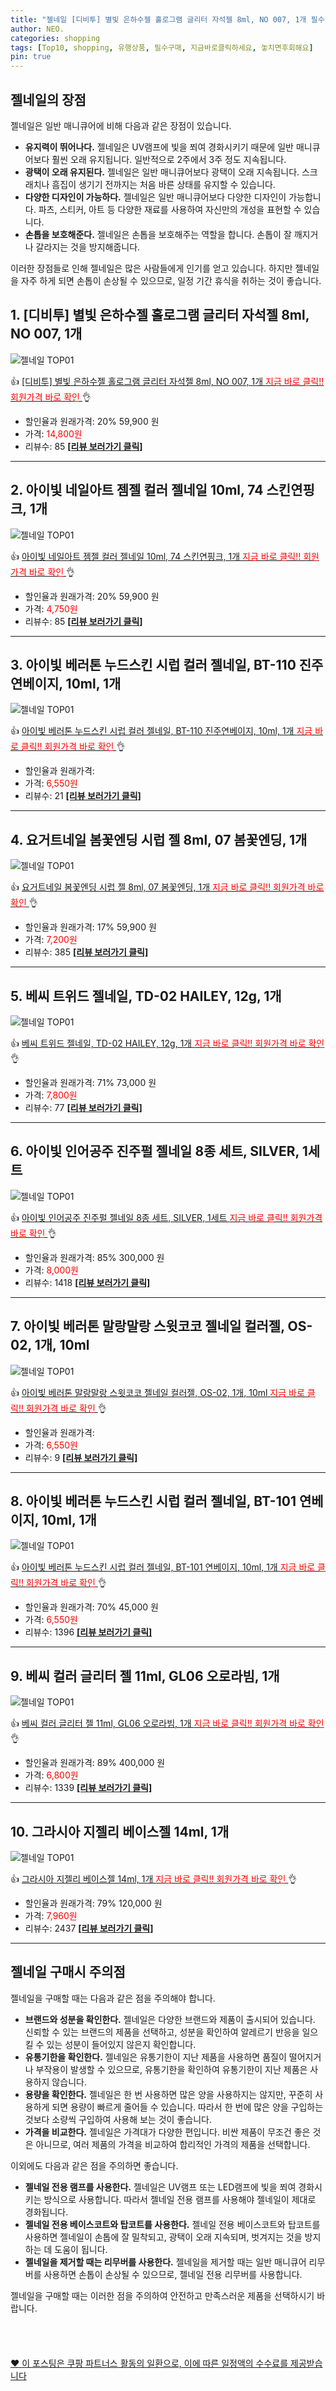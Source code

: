 ```yaml
---
title: "젤네일 [디비투] 별빛 은하수젤 홀로그램 글리터 자석젤 8ml, NO 007, 1개 필수 필요 추천 제품 비교 최저 가격 비교 장점 구매 후기 구매평"
author: NEO.
categories: shopping
tags: [Top10, shopping, 유행상품, 필수구매, 지금바로클릭하세요, 놓치면후회해요]
pin: true
---
```

## 젤네일의 장점

젤네일은 일반 매니큐어에 비해 다음과 같은 장점이 있습니다.

* **유지력이 뛰어나다.** 젤네일은 UV램프에 빛을 쬐여 경화시키기 때문에 일반 매니큐어보다 훨씬 오래 유지됩니다. 일반적으로 2주에서 3주 정도 지속됩니다.
* **광택이 오래 유지된다.** 젤네일은 일반 매니큐어보다 광택이 오래 지속됩니다. 스크래치나 흠집이 생기기 전까지는 처음 바른 상태를 유지할 수 있습니다.
* **다양한 디자인이 가능하다.** 젤네일은 일반 매니큐어보다 다양한 디자인이 가능합니다. 파츠, 스티커, 아트 등 다양한 재료를 사용하여 자신만의 개성을 표현할 수 있습니다.
* **손톱을 보호해준다.** 젤네일은 손톱을 보호해주는 역할을 합니다. 손톱이 잘 깨지거나 갈라지는 것을 방지해줍니다.

이러한 장점들로 인해 젤네일은 많은 사람들에게 인기를 얻고 있습니다. 하지만 젤네일을 자주 하게 되면 손톱이 손상될 수 있으므로, 일정 기간 휴식을 취하는 것이 좋습니다.

   

## 1. [디비투] 별빛 은하수젤 홀로그램 글리터 자석젤 8ml, NO 007, 1개

![젤네일 TOP01](https://thumbnail9.coupangcdn.com/thumbnails/remote/490x490ex/image/vendor_inventory/595d/045aafafd7c40380ceeb63ab9bc7c077cf88c0520cef730a727c4857fe36.jpg)


👍 [[디비투] 별빛 은하수젤 홀로그램 글리터 자석젤 8ml, NO 007, 1개 <font color=red> 지금 바로 클릭!! 회원가격 바로 확인 </font> ](https://link.coupang.com/re/AFFSDP?lptag=AF3617701&subid=GithubCoopas&pageKey=7635017790&traceid=V0-153&itemId=20272202962&vendorItemId=84494526607) 👌 


- 할인율과 원래가격: 20%  59,900   원
- 가격: <span style='color:red'>14,800원</span>
- 리뷰수: 85  [**[리뷰 보러가기 클릭]**](https://link.coupang.com/re/AFFSDP?lptag=AF3617701&subid=GithubCoopas&pageKey=7635017790&traceid=V0-153&itemId=20272202962&vendorItemId=84494526607)

---


   

## 2. 아이빛 네일아트 젬젤 컬러 젤네일 10ml, 74 스킨연핑크, 1개

![젤네일 TOP01](https://thumbnail9.coupangcdn.com/thumbnails/remote/490x490ex/image/rs_quotation_api/ikmrsd0a/097a0fe0a8564465ae38946d7f9be7c7.jpg)


👍 [아이빛 네일아트 젬젤 컬러 젤네일 10ml, 74 스킨연핑크, 1개 <font color=red> 지금 바로 클릭!! 회원가격 바로 확인 </font> ](https://link.coupang.com/re/AFFSDP?lptag=AF3617701&subid=GithubCoopas&pageKey=6213140379&traceid=V0-153&itemId=12394994356&vendorItemId=79664598198) 👌 


- 할인율과 원래가격: 20%  59,900   원
- 가격: <span style='color:red'>4,750원</span>
- 리뷰수: 85  [**[리뷰 보러가기 클릭]**](https://link.coupang.com/re/AFFSDP?lptag=AF3617701&subid=GithubCoopas&pageKey=6213140379&traceid=V0-153&itemId=12394994356&vendorItemId=79664598198)

---


   

## 3. 아이빛 베러톤 누드스킨 시럽 컬러 젤네일, BT-110 진주연베이지, 10ml, 1개

![젤네일 TOP01](https://thumbnail10.coupangcdn.com/thumbnails/remote/490x490ex/image/retail/images/2020/07/17/9/3/3d09a8bd-213d-441f-bbc4-a3827cbf5233.jpg)


👍 [아이빛 베러톤 누드스킨 시럽 컬러 젤네일, BT-110 진주연베이지, 10ml, 1개 <font color=red> 지금 바로 클릭!! 회원가격 바로 확인 </font> ](https://link.coupang.com/re/AFFSDP?lptag=AF3617701&subid=GithubCoopas&pageKey=341360590&traceid=V0-153&itemId=3259257833&vendorItemId=71246317195) 👌 


- 할인율과 원래가격: 
- 가격: <span style='color:red'>6,550원</span>
- 리뷰수: 21  [**[리뷰 보러가기 클릭]**](https://link.coupang.com/re/AFFSDP?lptag=AF3617701&subid=GithubCoopas&pageKey=341360590&traceid=V0-153&itemId=3259257833&vendorItemId=71246317195)

---


   

## 4. 요거트네일 봄꽃엔딩 시럽 젤 8ml, 07 봄꽃엔딩, 1개

![젤네일 TOP01](https://thumbnail6.coupangcdn.com/thumbnails/remote/490x490ex/image/retail/images/1717179114953416-a7553c88-8d13-4758-bfd1-59c8cb9bc809.jpg)


👍 [요거트네일 봄꽃엔딩 시럽 젤 8ml, 07 봄꽃엔딩, 1개 <font color=red> 지금 바로 클릭!! 회원가격 바로 확인 </font> ](https://link.coupang.com/re/AFFSDP?lptag=AF3617701&subid=GithubCoopas&pageKey=6685409356&traceid=V0-153&itemId=15431301565&vendorItemId=82650980367) 👌 


- 할인율과 원래가격: 17%  59,900   원
- 가격: <span style='color:red'>7,200원</span>
- 리뷰수: 385  [**[리뷰 보러가기 클릭]**](https://link.coupang.com/re/AFFSDP?lptag=AF3617701&subid=GithubCoopas&pageKey=6685409356&traceid=V0-153&itemId=15431301565&vendorItemId=82650980367)

---


   

## 5. 베씨 트위드 젤네일, TD-02 HAILEY, 12g, 1개

![젤네일 TOP01](https://thumbnail7.coupangcdn.com/thumbnails/remote/490x490ex/image/rs_quotation_api/etvz70on/79c83009ef09466b915d60f44b360a46.jpg)


👍 [베씨 트위드 젤네일, TD-02 HAILEY, 12g, 1개 <font color=red> 지금 바로 클릭!! 회원가격 바로 확인 </font> ](https://link.coupang.com/re/AFFSDP?lptag=AF3617701&subid=GithubCoopas&pageKey=5654346747&traceid=V0-153&itemId=10269478968&vendorItemId=77551910368) 👌 


- 할인율과 원래가격: 71%  73,000   원
- 가격: <span style='color:red'>7,800원</span>
- 리뷰수: 77  [**[리뷰 보러가기 클릭]**](https://link.coupang.com/re/AFFSDP?lptag=AF3617701&subid=GithubCoopas&pageKey=5654346747&traceid=V0-153&itemId=10269478968&vendorItemId=77551910368)

---


   

## 6. 아이빛 인어공주 진주펄 젤네일 8종 세트, SILVER, 1세트

![젤네일 TOP01](https://thumbnail10.coupangcdn.com/thumbnails/remote/490x490ex/image/vendor_inventory/4327/a8c86acba7fd79fb6a5ce9f93414111fcb0d5be7c88dcfb61faff60c059b.jpg)


👍 [아이빛 인어공주 진주펄 젤네일 8종 세트, SILVER, 1세트 <font color=red> 지금 바로 클릭!! 회원가격 바로 확인 </font> ](https://link.coupang.com/re/AFFSDP?lptag=AF3617701&subid=GithubCoopas&pageKey=6431497588&traceid=V0-153&itemId=13882414849&vendorItemId=86893760129) 👌 


- 할인율과 원래가격: 85%  300,000   원
- 가격: <span style='color:red'>8,000원</span>
- 리뷰수: 1418  [**[리뷰 보러가기 클릭]**](https://link.coupang.com/re/AFFSDP?lptag=AF3617701&subid=GithubCoopas&pageKey=6431497588&traceid=V0-153&itemId=13882414849&vendorItemId=86893760129)

---


   

## 7. 아이빛 베러톤 말랑말랑 스윗코코 젤네일 컬러젤, OS-02, 1개, 10ml

![젤네일 TOP01](https://thumbnail10.coupangcdn.com/thumbnails/remote/490x490ex/image/rs_quotation_api/buoycnza/bf110ee66a01430a894d984dcb4b4e19.jpg)


👍 [아이빛 베러톤 말랑말랑 스윗코코 젤네일 컬러젤, OS-02, 1개, 10ml <font color=red> 지금 바로 클릭!! 회원가격 바로 확인 </font> ](https://link.coupang.com/re/AFFSDP?lptag=AF3617701&subid=GithubCoopas&pageKey=5722637441&traceid=V0-153&itemId=7708192350&vendorItemId=74998428062) 👌 


- 할인율과 원래가격: 
- 가격: <span style='color:red'>6,550원</span>
- 리뷰수: 9  [**[리뷰 보러가기 클릭]**](https://link.coupang.com/re/AFFSDP?lptag=AF3617701&subid=GithubCoopas&pageKey=5722637441&traceid=V0-153&itemId=7708192350&vendorItemId=74998428062)

---


   

## 8. 아이빛 베러톤 누드스킨 시럽 컬러 젤네일, BT-101 연베이지, 10ml, 1개

![젤네일 TOP01](https://thumbnail8.coupangcdn.com/thumbnails/remote/490x490ex/image/retail/images/2019/11/19/19/6/e121fab6-a3ac-4eaa-abe0-436afcaacd3f.jpg)


👍 [아이빛 베러톤 누드스킨 시럽 컬러 젤네일, BT-101 연베이지, 10ml, 1개 <font color=red> 지금 바로 클릭!! 회원가격 바로 확인 </font> ](https://link.coupang.com/re/AFFSDP?lptag=AF3617701&subid=GithubCoopas&pageKey=341360590&traceid=V0-153&itemId=1086474915&vendorItemId=5594167961) 👌 


- 할인율과 원래가격: 70%  45,000   원
- 가격: <span style='color:red'>6,550원</span>
- 리뷰수: 1396  [**[리뷰 보러가기 클릭]**](https://link.coupang.com/re/AFFSDP?lptag=AF3617701&subid=GithubCoopas&pageKey=341360590&traceid=V0-153&itemId=1086474915&vendorItemId=5594167961)

---


   

## 9. 베씨 컬러 글리터 젤 11ml, GL06 오로라빔, 1개

![젤네일 TOP01](https://thumbnail10.coupangcdn.com/thumbnails/remote/490x490ex/image/retail/images/2020/04/17/16/6/23b1f478-c76a-4230-b361-274a2fd6149a.jpg)


👍 [베씨 컬러 글리터 젤 11ml, GL06 오로라빔, 1개 <font color=red> 지금 바로 클릭!! 회원가격 바로 확인 </font> ](https://link.coupang.com/re/AFFSDP?lptag=AF3617701&subid=GithubCoopas&pageKey=7694614419&traceid=V0-153&itemId=2575329672&vendorItemId=70567627752) 👌 


- 할인율과 원래가격: 89%  400,000   원
- 가격: <span style='color:red'>6,800원</span>
- 리뷰수: 1339  [**[리뷰 보러가기 클릭]**](https://link.coupang.com/re/AFFSDP?lptag=AF3617701&subid=GithubCoopas&pageKey=7694614419&traceid=V0-153&itemId=2575329672&vendorItemId=70567627752)

---


   

## 10. 그라시아 지젤리 베이스젤 14ml, 1개

![젤네일 TOP01](https://thumbnail7.coupangcdn.com/thumbnails/remote/490x490ex/image/retail/images/3226031956836788-a946cb16-9272-4dbd-a71f-eeaf4f8685bd.jpg)


👍 [그라시아 지젤리 베이스젤 14ml, 1개 <font color=red> 지금 바로 클릭!! 회원가격 바로 확인 </font> ](https://link.coupang.com/re/AFFSDP?lptag=AF3617701&subid=GithubCoopas&pageKey=1313593313&traceid=V0-153&itemId=2331230474&vendorItemId=74369962694) 👌 


- 할인율과 원래가격: 79%  120,000   원
- 가격: <span style='color:red'>7,960원</span>
- 리뷰수: 2437  [**[리뷰 보러가기 클릭]**](https://link.coupang.com/re/AFFSDP?lptag=AF3617701&subid=GithubCoopas&pageKey=1313593313&traceid=V0-153&itemId=2331230474&vendorItemId=74369962694)

---
## 젤네일 구매시 주의점

젤네일을 구매할 때는 다음과 같은 점을 주의해야 합니다.

* **브랜드와 성분을 확인한다.** 젤네일은 다양한 브랜드와 제품이 출시되어 있습니다. 신뢰할 수 있는 브랜드의 제품을 선택하고, 성분을 확인하여 알레르기 반응을 일으킬 수 있는 성분이 들어있지 않은지 확인합니다.
* **유통기한을 확인한다.** 젤네일은 유통기한이 지난 제품을 사용하면 품질이 떨어지거나 부작용이 발생할 수 있으므로, 유통기한을 확인하여 유통기한이 지난 제품은 사용하지 않습니다.
* **용량을 확인한다.** 젤네일은 한 번 사용하면 많은 양을 사용하지는 않지만, 꾸준히 사용하게 되면 용량이 빠르게 줄어들 수 있습니다. 따라서 한 번에 많은 양을 구입하는 것보다 소량씩 구입하여 사용해 보는 것이 좋습니다.
* **가격을 비교한다.** 젤네일은 가격대가 다양한 편입니다. 비싼 제품이 무조건 좋은 것은 아니므로, 여러 제품의 가격을 비교하여 합리적인 가격의 제품을 선택합니다.

이외에도 다음과 같은 점을 주의하면 좋습니다.

* **젤네일 전용 램프를 사용한다.** 젤네일은 UV램프 또는 LED램프에 빛을 쬐여 경화시키는 방식으로 사용합니다. 따라서 젤네일 전용 램프를 사용해야 젤네일이 제대로 경화됩니다.
* **젤네일 전용 베이스코트와 탑코트를 사용한다.** 젤네일 전용 베이스코트와 탑코트를 사용하면 젤네일이 손톱에 잘 밀착되고, 광택이 오래 지속되며, 벗겨지는 것을 방지하는 데 도움이 됩니다.
* **젤네일을 제거할 때는 리무버를 사용한다.** 젤네일을 제거할 때는 일반 매니큐어 리무버를 사용하면 손톱이 손상될 수 있으므로, 젤네일 전용 리무버를 사용합니다.

젤네일을 구매할 때는 이러한 점을 주의하여 안전하고 만족스러운 제품을 선택하시기 바랍니다.<br><br><br><br><br> [ ❤  이 포스팅은 쿠팡 파트너스 활동의 일환으로, 이에 따른 일정액의 수수료를 제공받습니다](https://link.coupang.com/a/bcEFyh)
